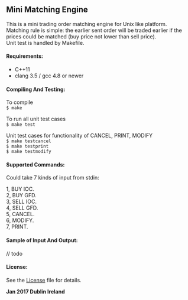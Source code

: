 ## **Mini Matching Engine**
This is a mini trading order matching engine for Unix like platform.  
Matching rule is simple: the earlier sent order will be traded earlier if the prices could be matched (buy price not lower than sell price).  
Unit test is handled by Makefile. 
#### **Requirements:**
* C++11
* clang 3.5 / gcc 4.8 or newer

#### **Compiling And Testing:**
To compile  
`$ make`

To run all unit test cases  
`$ make test`

Unit test cases for functionality of CANCEL, PRINT, MODIFY  
`$ make testcancel`  
`$ make testprint`  
`$ make testmodify`


#### **Supported Commands:**

Could take 7 kinds of input from stdin:

1, BUY IOC.  
2, BUY GFD.  
3, SELL IOC.  
4, SELL GFD.  
5, CANCEL.  
6, MODIFY.  
7, PRINT. 

#### Sample of Input And Output:
// todo

#### License:
See the [License](https://github.com/luo4neck/MatchingEngine/blob/master/LICENSE) file for details. 

**Jan 2017 Dublin Ireland**